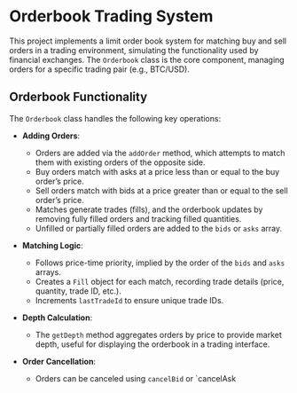 # Orderbook Trading System

This project implements a limit order book system for matching buy and sell orders in a trading environment, simulating the functionality used by financial exchanges. The `Orderbook` class is the core component, managing orders for a specific trading pair (e.g., BTC/USD).

## Orderbook Functionality

The `Orderbook` class handles the following key operations:

- **Adding Orders**:
  - Orders are added via the `addOrder` method, which attempts to match them with existing orders of the opposite side.
  - Buy orders match with asks at a price less than or equal to the buy order’s price.
  - Sell orders match with bids at a price greater than or equal to the sell order’s price.
  - Matches generate trades (fills), and the orderbook updates by removing fully filled orders and tracking filled quantities.
  - Unfilled or partially filled orders are added to the `bids` or `asks` array.

- **Matching Logic**:
  - Follows price-time priority, implied by the order of the `bids` and `asks` arrays.
  - Creates a `Fill` object for each match, recording trade details (price, quantity, trade ID, etc.).
  - Increments `lastTradeId` to ensure unique trade IDs.

- **Depth Calculation**:
  - The `getDepth` method aggregates orders by price to provide market depth, useful for displaying the orderbook in a trading interface.

- **Order Cancellation**:
  - Orders can be canceled using `cancelBid` or `cancelAsk
